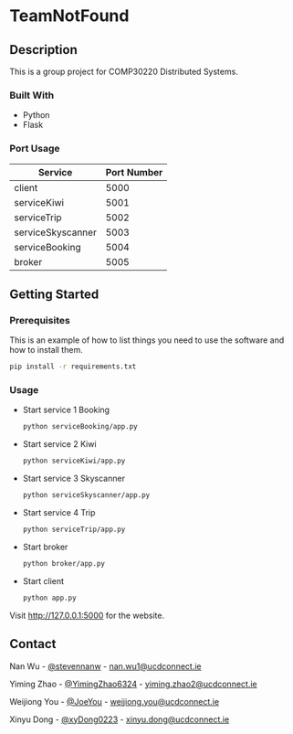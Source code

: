 # TeamNotFound

## Description
This is a group project for COMP30220 Distributed Systems.


### Built With

* Python
* Flask

### Port Usage

| Service           | Port Number |
|-------------------|-------------|
| client            | 5000        |
| serviceKiwi       | 5001        |
| serviceTrip       | 5002        |
| serviceSkyscanner | 5003        |
| serviceBooking    | 5004        |
| broker            | 5005        |

## Getting Started

### Prerequisites

This is an example of how to list things you need to use the software and how to install them.

```sh
pip install -r requirements.txt
```

### Usage

* Start service 1 Booking
    ```sh
    python serviceBooking/app.py  
    ```
* Start service 2 Kiwi
    ```sh
    python serviceKiwi/app.py  
    ```
* Start service 3 Skyscanner
    ```sh
    python serviceSkyscanner/app.py  
    ```
* Start service 4 Trip
    ```sh
    python serviceTrip/app.py  
    ```
* Start broker
    ```sh
    python broker/app.py
    ```
* Start client
    ```sh
    python app.py
    ```
Visit http://127.0.0.1:5000 for the website.


## Contact

Nan Wu - [@stevennanw](https://gitlab.com/stevennanw) - nan.wu1@ucdconnect.ie

Yiming Zhao - [@YimingZhao6324](https://gitlab.com/YimingZhao6324) - yiming.zhao2@ucdconnect.ie


Weijiong You - [@JoeYou](https://gitlab.com/JoeYou) - weijiong.you@ucdconnect.ie

Xinyu Dong - [@xyDong0223](https://gitlab.com/xyDong0223) - xinyu.dong@ucdconnect.ie

